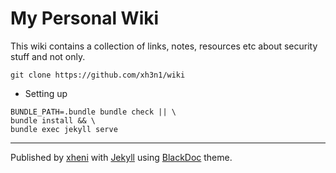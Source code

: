 # My Personal Wiki

This wiki contains a collection of links, notes, resources etc about security stuff and not only.

```
git clone https://github.com/xh3n1/wiki
```
* Setting up
```
BUNDLE_PATH=.bundle bundle check || \
bundle install && \
bundle exec jekyll serve
```
---
Published by [xheni](https://xheni.me/) with [Jekyll](https://github.com/jekyll/jekyll) using [BlackDoc](https://github.com/karloespiritu/BlackDoc) theme.
